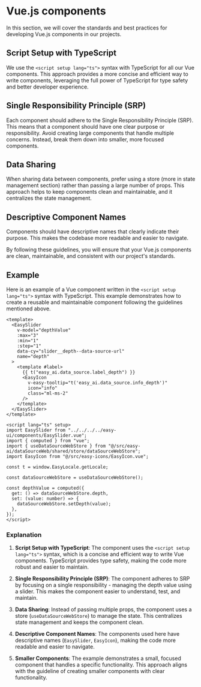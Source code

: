 # Vue.js components

In this section, we will cover the standards and best practices for developing Vue.js components in our projects.

## Script Setup with TypeScript

We use the `<script setup lang="ts">` syntax with TypeScript for all our Vue components. This approach provides a more concise and efficient way to write components, leveraging the full power of TypeScript for type safety and better developer experience.

## Single Responsibility Principle (SRP)

Each component should adhere to the Single Responsibility Principle (SRP). This means that a component should have one clear purpose or responsibility. Avoid creating large components that handle multiple concerns. Instead, break them down into smaller, more focused components.

## Data Sharing

When sharing data between components, prefer using a store (more in state management section) rather than passing a large number of props. This approach helps to keep components clean and maintainable, and it centralizes the state management.

## Descriptive Component Names

Components should have descriptive names that clearly indicate their purpose. This makes the codebase more readable and easier to navigate.

By following these guidelines, you will ensure that your Vue.js components are clean, maintainable, and consistent with our project's standards.

## Example

Here is an example of a Vue component written in the `<script setup lang="ts">` syntax with TypeScript. This example demonstrates how to create a reusable and maintainable component following the guidelines mentioned above.


```vue
<template>
  <EasySlider
    v-model="depthValue"
    :max="3"
    :min="1"
    :step="1"
    data-cy="slider__depth--data-source-url"
    name="depth"
  >
    <template #label>
      {{ t("easy_ai.data_source.label_depth") }}
      <EasyIcon
        v-easy-tooltip="t('easy_ai.data_source.info_depth')"
        icon="info"
        class="ml-ms-2"
      />
    </template>
  </EasySlider>
</template>

<script lang="ts" setup>
import EasySlider from "../../../../easy-ui/components/EasySlider.vue";
import { computed } from "vue";
import { useDataSourceWebStore } from "@/src/easy-ai/dataSourceWeb/shared/store/dataSourceWebStore";
import EasyIcon from "@/src/easy-icons/EasyIcon.vue";

const t = window.EasyLocale.getLocale;

const dataSourceWebStore = useDataSourceWebStore();

const depthValue = computed({
  get: () => dataSourceWebStore.depth,
  set: (value: number) => {
    dataSourceWebStore.setDepth(value);
  },
});
</script>
```

### Explanation

1. **Script Setup with TypeScript**: The component uses the `<script setup lang="ts">` syntax, which is a concise and efficient way to write Vue components. TypeScript provides type safety, making the code more robust and easier to maintain.

2. **Single Responsibility Principle (SRP)**: The component adheres to SRP by focusing on a single responsibility - managing the depth value using a slider. This makes the component easier to understand, test, and maintain.

3. **Data Sharing**: Instead of passing multiple props, the component uses a store (`useDataSourceWebStore`) to manage the state. This centralizes state management and keeps the component clean.

4. **Descriptive Component Names**: The components used here have descriptive names (`EasySlider`, `EasyIcon`), making the code more readable and easier to navigate.

5. **Smaller Components**: The example demonstrates a small, focused component that handles a specific functionality. This approach aligns with the guideline of creating smaller components with clear functionality.
